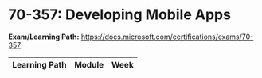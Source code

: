 # 70-357: Developing Mobile Apps

**Exam/Learning Path:** https://docs.microsoft.com/certifications/exams/70-357

| **Learning Path** | **Module** | **Week** |
|-|-|-|
